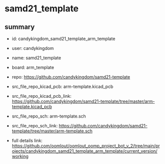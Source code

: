 # samd21_template
 
## summary 
* id: candykingdom_samd21_template_arm_template
* user: candykingdom
* name: samd21_template
* board: arm_template
* repo: https://github.com/candykingdom/samd21-template
* src_file_repo_kicad_pcb: arm-template.kicad_pcb
* src_file_repo_kicad_pcb_link: https://github.com/candykingdom/samd21-template/tree/master/arm-template.kicad_pcb


* src_file_repo_sch: arm-template.sch
* src_file_repo_sch_link: https://github.com/candykingdom/samd21-template/tree/master/arm-template.sch
* full details link: https://github.com/oomlout/oomlout_oomp_project_bot_v_2/tree/main/projects/candykingdom_samd21_template_arm_template/current_version/working  







